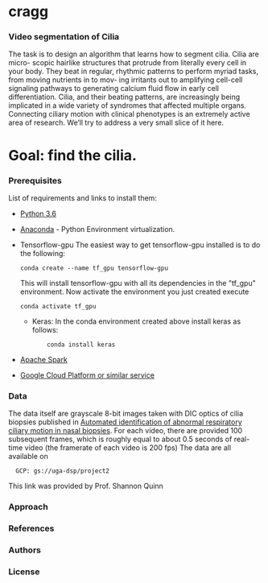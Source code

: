 # cragg
### Video segmentation of Cilia

The task is to design an algorithm that learns how to segment cilia. Cilia are micro-
scopic hairlike structures that protrude from literally every cell in your body. They beat
in regular, rhythmic patterns to perform myriad tasks, from moving nutrients in to mov-
ing irritants out to amplifying cell-cell signaling pathways to generating calcium fluid
flow in early cell differentiation. Cilia, and their beating patterns, are increasingly being
implicated in a wide variety of syndromes that affected multiple organs.
Connecting ciliary motion with clinical phenotypes is an extremely active area of research.
We’ll try to address a very small slice of it here. 

# Goal: find the cilia.

### Prerequisites

List of requirements and links to install them:

- [Python 3.6](https://www.python.org/downloads/release/python-360/)
- [Anaconda](https://www.anaconda.com/) - Python Environment virtualization.
- Tensorflow-gpu The easiest way to get tensorflow-gpu installed is to do the following:

      conda create --name tf_gpu tensorflow-gpu 
   This will install tensorflow-gpu with all its dependencies in the "tf_gpu" environment. Now activate the environment you just created execute
   
      conda activate tf_gpu
  - Keras: In the conda environment created above install keras as follows:
  
            conda install keras
    
      
    
- [Apache Spark](https://spark.apache.org/downloads.html)
- [Google Cloud Platform or similar service](https://cloud.google.com/docs/)

### Data
The data itself are grayscale 8-bit images taken with DIC optics of cilia biopsies published in [Automated identification of abnormal respiratory ciliary motion in nasal biopsies](http://stm.sciencemag.org/content/7/299/299ra124). For each video, there are provided 100 subsequent frames, which is roughly equal to about 0.5 seconds of real-time video (the framerate of each video is 200 fps)
The data are all available on 

      GCP: gs://uga-dsp/project2
This link was provided by Prof. Shannon Quinn

### Approach 

### References

### Authors

### License
